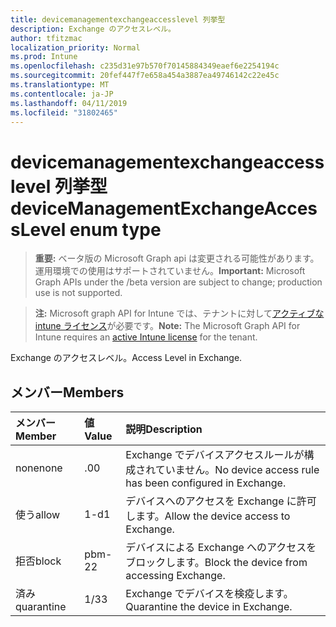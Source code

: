 ```yaml
---
title: devicemanagementexchangeaccesslevel 列挙型
description: Exchange のアクセスレベル。
author: tfitzmac
localization_priority: Normal
ms.prod: Intune
ms.openlocfilehash: c235d31e97b570f70145884349eaef6e2254194c
ms.sourcegitcommit: 20fef447f7e658a454a3887ea49746142c22e45c
ms.translationtype: MT
ms.contentlocale: ja-JP
ms.lasthandoff: 04/11/2019
ms.locfileid: "31802465"
---
```

# <a name="devicemanagementexchangeaccesslevel-enum-type"></a><span data-ttu-id="73cbe-103">devicemanagementexchangeaccesslevel 列挙型</span><span class="sxs-lookup"><span data-stu-id="73cbe-103">deviceManagementExchangeAccessLevel enum type</span></span>

> <span data-ttu-id="73cbe-104">**重要:** ベータ版の Microsoft Graph api は変更される可能性があります。運用環境での使用はサポートされていません。</span><span class="sxs-lookup"><span data-stu-id="73cbe-104">**Important:** Microsoft Graph APIs under the /beta version are subject to change; production use is not supported.</span></span>

> <span data-ttu-id="73cbe-105">**注:** Microsoft graph API for Intune では、テナントに対して[アクティブな intune ライセンス](https://go.microsoft.com/fwlink/?linkid=839381)が必要です。</span><span class="sxs-lookup"><span data-stu-id="73cbe-105">**Note:** The Microsoft Graph API for Intune requires an [active Intune license](https://go.microsoft.com/fwlink/?linkid=839381) for the tenant.</span></span>

<span data-ttu-id="73cbe-106">Exchange のアクセスレベル。</span><span class="sxs-lookup"><span data-stu-id="73cbe-106">Access Level in Exchange.</span></span>

## <a name="members"></a><span data-ttu-id="73cbe-107">メンバー</span><span class="sxs-lookup"><span data-stu-id="73cbe-107">Members</span></span>
|<span data-ttu-id="73cbe-108">メンバー</span><span class="sxs-lookup"><span data-stu-id="73cbe-108">Member</span></span>|<span data-ttu-id="73cbe-109">値</span><span class="sxs-lookup"><span data-stu-id="73cbe-109">Value</span></span>|<span data-ttu-id="73cbe-110">説明</span><span class="sxs-lookup"><span data-stu-id="73cbe-110">Description</span></span>|
|:---|:---|:---|
|<span data-ttu-id="73cbe-111">none</span><span class="sxs-lookup"><span data-stu-id="73cbe-111">none</span></span>|<span data-ttu-id="73cbe-112">.0</span><span class="sxs-lookup"><span data-stu-id="73cbe-112">0</span></span>|<span data-ttu-id="73cbe-113">Exchange でデバイスアクセスルールが構成されていません。</span><span class="sxs-lookup"><span data-stu-id="73cbe-113">No device access rule has been configured in Exchange.</span></span>|
|<span data-ttu-id="73cbe-114">使う</span><span class="sxs-lookup"><span data-stu-id="73cbe-114">allow</span></span>|<span data-ttu-id="73cbe-115">1-d</span><span class="sxs-lookup"><span data-stu-id="73cbe-115">1</span></span>|<span data-ttu-id="73cbe-116">デバイスへのアクセスを Exchange に許可します。</span><span class="sxs-lookup"><span data-stu-id="73cbe-116">Allow the device access to Exchange.</span></span>|
|<span data-ttu-id="73cbe-117">拒否</span><span class="sxs-lookup"><span data-stu-id="73cbe-117">block</span></span>|<span data-ttu-id="73cbe-118">pbm-2</span><span class="sxs-lookup"><span data-stu-id="73cbe-118">2</span></span>|<span data-ttu-id="73cbe-119">デバイスによる Exchange へのアクセスをブロックします。</span><span class="sxs-lookup"><span data-stu-id="73cbe-119">Block the device from accessing Exchange.</span></span>|
|<span data-ttu-id="73cbe-120">済み</span><span class="sxs-lookup"><span data-stu-id="73cbe-120">quarantine</span></span>|<span data-ttu-id="73cbe-121">1/3</span><span class="sxs-lookup"><span data-stu-id="73cbe-121">3</span></span>|<span data-ttu-id="73cbe-122">Exchange でデバイスを検疫します。</span><span class="sxs-lookup"><span data-stu-id="73cbe-122">Quarantine the device in Exchange.</span></span>|





